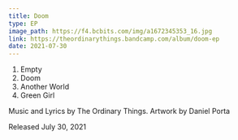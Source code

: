 ```yaml
---
title: Doom
type: EP
image_path: https://f4.bcbits.com/img/a1672345353_16.jpg
link: https://theordinarythings.bandcamp.com/album/doom-ep
date: 2021-07-30
---
```


1. Empty
2. Doom
3. Another World
4. Green Girl

Music and Lyrics by The Ordinary Things.
Artwork by Daniel Porta

Released July 30, 2021